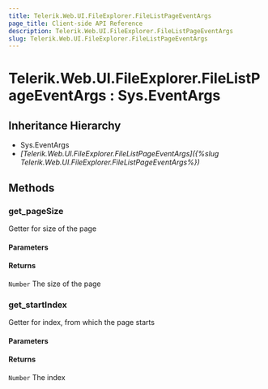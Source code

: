```yaml
---
title: Telerik.Web.UI.FileExplorer.FileListPageEventArgs
page_title: Client-side API Reference
description: Telerik.Web.UI.FileExplorer.FileListPageEventArgs
slug: Telerik.Web.UI.FileExplorer.FileListPageEventArgs
---
```


# Telerik.Web.UI.FileExplorer.FileListPageEventArgs : Sys.EventArgs 

## Inheritance Hierarchy

* Sys.EventArgs
* *[Telerik.Web.UI.FileExplorer.FileListPageEventArgs]({%slug Telerik.Web.UI.FileExplorer.FileListPageEventArgs%})*


## Methods

###  get_pageSize

Getter for size of the page

#### Parameters

#### Returns

`Number` The size of the page

### get_startIndex

Getter for index, from which the page starts

#### Parameters

#### Returns

`Number` The index



